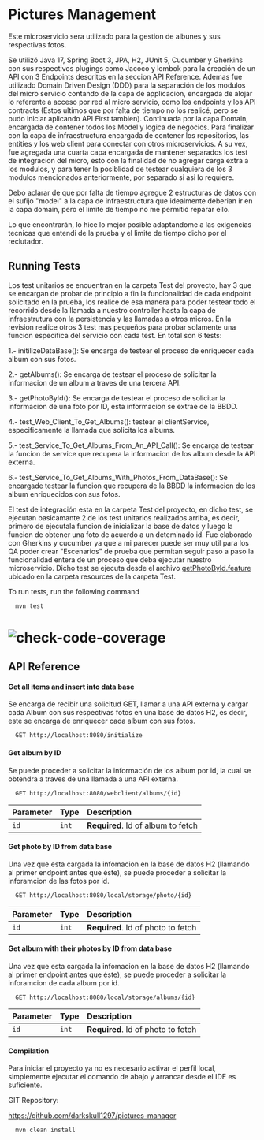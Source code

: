 
# Pictures Management

Este microservicio sera utilizado para la gestion de albunes y sus respectivas fotos.

Se utilizó Java 17, Spring Boot 3, JPA, H2, JUnit 5, Cucumber y Gherkins con sus respectivos plugings como Jacoco y lombok para la creación de un API con 3 Endpoints descritos en la seccion API Reference.
Ademas fue utilizado Domain Driven Design (DDD) para la separación de los modulos del micro servicio contando de la capa de applicacion, encargada de alojar lo referente a acceso por red al micro servicio, como los endpoints y los API contracts (Estos ultimos que por falta de tiempo no los realicé, pero se pudo iniciar aplicando API First tambien). Continuada por la capa Domain, encargada de contener todos los Model y logica de negocios.
Para finalizar con la capa de infraestructura encargada de contener los repositorios, las entities y los web client para conectar con otros microservicios.
A su vex, fue agregada una cuarta capa encargada de mantener separados los test de integracion del micro, esto con la finalidad de no agregar carga extra a los modulos, y para tener la posiblidad de testear cualquiera de los 3 modulos mencionados anteriormente, por separado si asi lo requiere.

Debo aclarar de que por falta de tiempo agregue 2 estructuras de datos con el sufijo "model" a la capa de infraestructura que idealmente deberian ir en la capa domain, pero el limite de tiempo no me permitió reparar ello.

Lo que encontrarán, lo hice lo mejor posible adaptandome a las exigencias tecnicas que entendi de la prueba y el limite de tiempo dicho por el reclutador.



## Running Tests

Los test unitarios se encuentran en la carpeta Test del proyecto, hay 3 que se encargan de probar de principio a fin la funcionalidad de cada endpoint solicitado en la prueba, los realice de esa manera para poder testear todo el recorrido desde la llamada a nuestro controller hasta la capa de infraestrutura con la persistencia y las llamadas a otros micros. En la revision realice otros 3 test mas pequeños para probar solamente una funcion especifica del servicio con cada test. En total son 6 tests:

1.- initilizeDataBase(): Se encarga de testear el proceso de enriquecer cada album con sus fotos.

2.- getAlbums(): Se encarga de testear el proceso de solicitar la informacion de un album a traves de una tercera API.

3.- getPhotoById(): Se encarga de testear el proceso de solicitar la informacion de una foto por ID, esta informacion se extrae de la BBDD.

4.- test_Web_Client_To_Get_Albums(): testear el clientService, especificamente la llamada que solicita los albums.

5.- test_Service_To_Get_Albums_From_An_API_Call(): Se encarga de testear la funcion de service que recupera la informacion de los album desde la API externa.

6.- test_Service_To_Get_Albums_With_Photos_From_DataBase(): Se encargade testear la funcion que recupera de la BBDD la informacion de los album enriquecidos con sus fotos.

El test de integración esta en la carpeta Test del proyecto, en dicho test, se ejecutan basicamante 2 de los test unitarios realizados arriba, es decir, primero de ejecutala funcion de inicializar la base de datos y luego la funcion de obtener una foto de acuerdo a un deteminado id. Fue elaborado con Gherkins y cucumber ya que a mi parecer puede ser muy util para los QA poder crear "Escenarios" de prueba que permitan seguir paso a paso la funcionalidad entera de un proceso que deba ejecutar nuestro microservicio. Dicho test se ejecuta desde el archivo [getPhotoById.feature](src%2Ftest%2Fresources%2FgetPhotoById.feature) ubicado en la carpeta resources de la carpeta Test.

To run tests, run the following command

```bash
  mvn test
```
# ![check-code-coverage](https://img.shields.io/badge/code--coverage-23%25-brightgreen)


## API Reference

#### Get all items and insert into data base

Se encarga de recibir una solicitud GET, llamar a una API externa y cargar cada Album con sus respectivas fotos en una base de datos H2, es decir, este se encarga de enriquecer cada album con sus fotos.

```http
  GET http://localhost:8080/initialize
```

#### Get album by ID
Se puede proceder a solicitar la información de los album por id, la cual se obtendra a traves de una llamada a una API externa.

```http
  GET http://localhost:8080/webclient/albums/{id}
```

| Parameter | Type     | Description                       |
| :-------- | :------- | :-------------------------------- |
| `id`      | `int` | **Required**. Id of album to fetch |

#### Get photo by ID from data base

Una vez que esta cargada la infomacion en la base de datos H2 (llamando al primer endpoint antes que éste), se puede proceder a solicitar la inforamcion de las fotos por id.

```http
  GET http://localhost:8080/local/storage/photo/{id}
```

| Parameter | Type     | Description                       |
| :-------- | :------- | :-------------------------------- |
| `id`      | `int` | **Required**. Id of photo to fetch |


#### Get album with their photos by ID from data base

Una vez que esta cargada la infomacion en la base de datos H2 (llamando al primer endpoint antes que éste), se puede proceder a solicitar la inforamcion de cada album por id.

```http
  GET http://localhost:8080/local/storage/albums/{id}
```

| Parameter | Type     | Description                       |
| :-------- | :------- | :-------------------------------- |
| `id`      | `int` | **Required**. Id of photo to fetch |

#### Compilation

Para iniciar el proyecto ya no es necesario activar el perfil local, simplemente ejecutar el comando de abajo y arrancar desde el IDE es suficiente.


GIT Repository:

https://github.com/darkskull1297/pictures-manager


```bash
  mvn clean install
```
